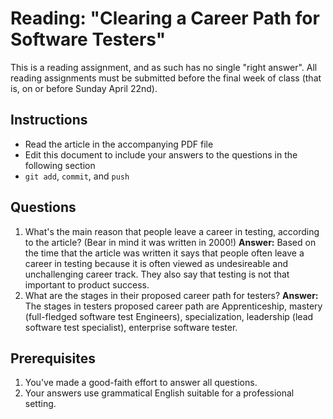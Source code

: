 Reading: "Clearing a Career Path for Software Testers"
=====================================================

This is a reading assignment, and as such has no single "right answer". All reading assignments must be submitted before the final week of class (that is, on or before Sunday April 22nd).

Instructions
------------

* Read the article in the accompanying PDF file
* Edit this document to include your answers to the questions in the following section
* `git add`, `commit`, and `push`

Questions
---------

1. What's the main reason that people leave a career in testing, according to the article? (Bear in mind it was written in 2000!) **Answer:** Based on the time that the article was written it says that people often leave a career in testing because
it is often viewed as undesireable and unchallenging career track. They also say that testing is not that important to product success.
1. What are the stages in their proposed career path for testers? 
**Answer:** The stages in testers proposed career path are Apprenticeship, mastery (full-fledged software test Engineers), specialization, leadership (lead software test specialist), enterprise software tester.

Prerequisites
-------------

1. You've made a good-faith effort to answer all questions.
1. Your answers use grammatical English suitable for a professional setting.

